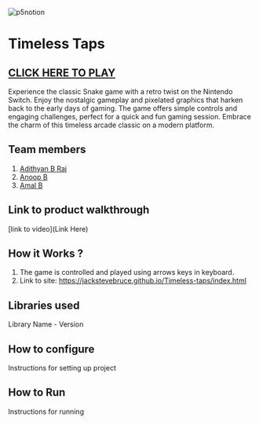 

![p5notion](https://github.com/user-attachments/assets/51c7453c-b15a-4452-91fa-f42c1c9bf975)



# Timeless Taps
## [CLICK HERE TO PLAY](https://jackstevebruce.github.io/Timeless-taps/index.html) 
Experience the classic Snake game with a retro twist on the Nintendo Switch. Enjoy the nostalgic gameplay and pixelated graphics that harken back to the early days of gaming. The game offers simple controls and engaging challenges, perfect for a quick and fun gaming session. Embrace the charm of this timeless arcade classic on a modern platform.
## Team members
1. [Adithyan B Raj](https://github.com/Adithyan-b-raj)
2. [Anoop B](https://github.com/jackstevebruce)
3. [Amal B](https://github.com/amalb2004)
## Link to product walkthrough
[link to video](Link Here)
## How it Works ?
1. The game is controlled and played using arrows keys in keyboard.
2. Link to site: https://jackstevebruce.github.io/Timeless-taps/index.html
## Libraries used
Library Name - Version
## How to configure
Instructions for setting up project
## How to Run
Instructions for running
